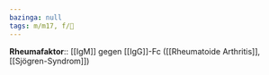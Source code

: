 ```yaml
---
bazinga: null
tags: m/m17, f/💉
---
```

**Rheumafaktor**:: [[IgM]] gegen [[IgG]]-Fc ([[Rheumatoide Arthritis]], [[Sjögren-Syndrom]])